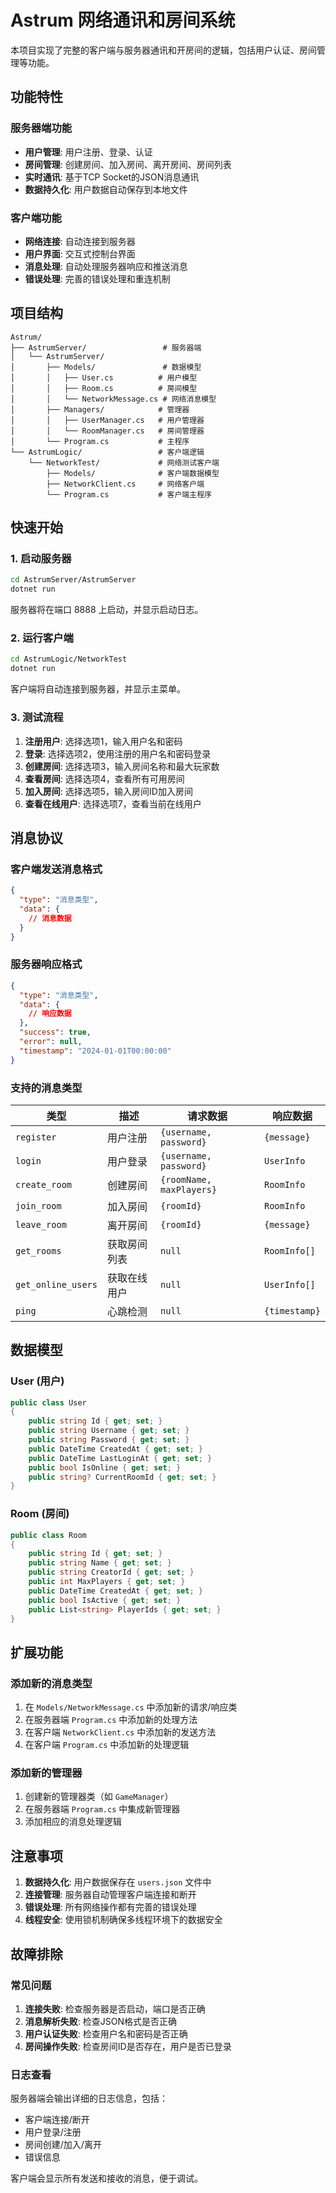 # Astrum 网络通讯和房间系统

本项目实现了完整的客户端与服务器通讯和开房间的逻辑，包括用户认证、房间管理等功能。

## 功能特性

### 服务器端功能
- **用户管理**: 用户注册、登录、认证
- **房间管理**: 创建房间、加入房间、离开房间、房间列表
- **实时通讯**: 基于TCP Socket的JSON消息通讯
- **数据持久化**: 用户数据自动保存到本地文件

### 客户端功能
- **网络连接**: 自动连接到服务器
- **用户界面**: 交互式控制台界面
- **消息处理**: 自动处理服务器响应和推送消息
- **错误处理**: 完善的错误处理和重连机制

## 项目结构

```
Astrum/
├── AstrumServer/                 # 服务器端
│   └── AstrumServer/
│       ├── Models/               # 数据模型
│       │   ├── User.cs          # 用户模型
│       │   ├── Room.cs          # 房间模型
│       │   └── NetworkMessage.cs # 网络消息模型
│       ├── Managers/            # 管理器
│       │   ├── UserManager.cs   # 用户管理器
│       │   └── RoomManager.cs   # 房间管理器
│       └── Program.cs           # 主程序
└── AstrumLogic/                 # 客户端逻辑
    └── NetworkTest/             # 网络测试客户端
        ├── Models/              # 客户端数据模型
        ├── NetworkClient.cs     # 网络客户端
        └── Program.cs           # 客户端主程序
```

## 快速开始

### 1. 启动服务器

```bash
cd AstrumServer/AstrumServer
dotnet run
```

服务器将在端口 8888 上启动，并显示启动日志。

### 2. 运行客户端

```bash
cd AstrumLogic/NetworkTest
dotnet run
```

客户端将自动连接到服务器，并显示主菜单。

### 3. 测试流程

1. **注册用户**: 选择选项1，输入用户名和密码
2. **登录**: 选择选项2，使用注册的用户名和密码登录
3. **创建房间**: 选择选项3，输入房间名称和最大玩家数
4. **查看房间**: 选择选项4，查看所有可用房间
5. **加入房间**: 选择选项5，输入房间ID加入房间
6. **查看在线用户**: 选择选项7，查看当前在线用户

## 消息协议

### 客户端发送消息格式

```json
{
  "type": "消息类型",
  "data": {
    // 消息数据
  }
}
```

### 服务器响应格式

```json
{
  "type": "消息类型",
  "data": {
    // 响应数据
  },
  "success": true,
  "error": null,
  "timestamp": "2024-01-01T00:00:00"
}
```

### 支持的消息类型

| 类型 | 描述 | 请求数据 | 响应数据 |
|------|------|----------|----------|
| `register` | 用户注册 | `{username, password}` | `{message}` |
| `login` | 用户登录 | `{username, password}` | `UserInfo` |
| `create_room` | 创建房间 | `{roomName, maxPlayers}` | `RoomInfo` |
| `join_room` | 加入房间 | `{roomId}` | `RoomInfo` |
| `leave_room` | 离开房间 | `{roomId}` | `{message}` |
| `get_rooms` | 获取房间列表 | `null` | `RoomInfo[]` |
| `get_online_users` | 获取在线用户 | `null` | `UserInfo[]` |
| `ping` | 心跳检测 | `null` | `{timestamp}` |

## 数据模型

### User (用户)
```csharp
public class User
{
    public string Id { get; set; }
    public string Username { get; set; }
    public string Password { get; set; }
    public DateTime CreatedAt { get; set; }
    public DateTime LastLoginAt { get; set; }
    public bool IsOnline { get; set; }
    public string? CurrentRoomId { get; set; }
}
```

### Room (房间)
```csharp
public class Room
{
    public string Id { get; set; }
    public string Name { get; set; }
    public string CreatorId { get; set; }
    public int MaxPlayers { get; set; }
    public DateTime CreatedAt { get; set; }
    public bool IsActive { get; set; }
    public List<string> PlayerIds { get; set; }
}
```

## 扩展功能

### 添加新的消息类型

1. 在 `Models/NetworkMessage.cs` 中添加新的请求/响应类
2. 在服务器端 `Program.cs` 中添加新的处理方法
3. 在客户端 `NetworkClient.cs` 中添加新的发送方法
4. 在客户端 `Program.cs` 中添加新的处理逻辑

### 添加新的管理器

1. 创建新的管理器类（如 `GameManager`）
2. 在服务器端 `Program.cs` 中集成新管理器
3. 添加相应的消息处理逻辑

## 注意事项

1. **数据持久化**: 用户数据保存在 `users.json` 文件中
2. **连接管理**: 服务器自动管理客户端连接和断开
3. **错误处理**: 所有网络操作都有完善的错误处理
4. **线程安全**: 使用锁机制确保多线程环境下的数据安全

## 故障排除

### 常见问题

1. **连接失败**: 检查服务器是否启动，端口是否正确
2. **消息解析失败**: 检查JSON格式是否正确
3. **用户认证失败**: 检查用户名和密码是否正确
4. **房间操作失败**: 检查房间ID是否存在，用户是否已登录

### 日志查看

服务器端会输出详细的日志信息，包括：
- 客户端连接/断开
- 用户登录/注册
- 房间创建/加入/离开
- 错误信息

客户端会显示所有发送和接收的消息，便于调试。 